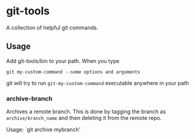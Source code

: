 # git-tools

A collection of helpful git commands.


## Usage
Add git-tools/bin to your path. When you type

   `git my-custom-command --some options and arguments`

git will try to run `git-my-custom-command` executable anywhere in your path

### archive-branch
Archives a remote branch. This is done by tagging the branch as `archive/branch_name` and then deleting it from the remote repo.

Usage: `git archive mybranch'

